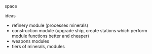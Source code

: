 space

ideas
- refinery module (processes minerals)
- construction module (upgrade ship, create stations which perform module functions better and cheaper)
- weapons modules
- tiers of minerals, modules
